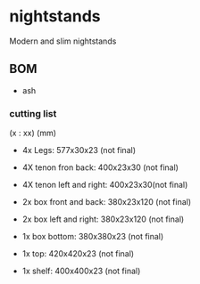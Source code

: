 # nightstands
Modern and slim nightstands

## BOM
* ash

### cutting list 
(<amount>x <name>: <length>x<width>x<height>) (mm)
* 4x Legs: 577x30x23                (not final)

* 4X tenon fron back: 400x23x30     (not final)
* 4X tenon left and right: 400x23x30(not final)

* 2x box front and back: 380x23x120 (not final)
* 2x box left and right: 380x23x120 (not final)
* 1x box bottom: 380x380x23         (not final)

* 1x top: 420x420x23                (not final)
* 1x shelf: 400x400x23              (not final)
